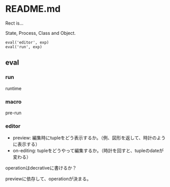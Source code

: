 README.md
=====

Rect is...

State, Process, Class and Object.


```
eval('editor', exp)
eval('run', exp)
```

## eval

### run

runtime

### macro

pre-run

### editor

- preview: 編集時にtupleをどう表示するか。（例、図形を返して、時計のように表示する）
- on-editing: tupleをどうやって編集するか。（時計を回すと、tupleのdateが変わる）

operationはdecrativeに書けるか？

previewに依存して、operationが決まる。